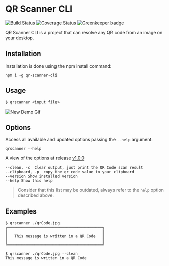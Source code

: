 # QR Scanner CLI

[![Build Status](https://travis-ci.org/victorperin/qr-scanner-cli.svg?branch=master)](https://travis-ci.org/victorperin/qr-scanner-cli)
[![Coverage Status](https://coveralls.io/repos/github/victorperin/qr-scanner-cli/badge.svg?branch=master)](https://coveralls.io/github/victorperin/qr-scanner-cli?branch=master)
[![Greenkeeper badge](https://badges.greenkeeper.io/victorperin/qr-scanner-cli.svg)](https://greenkeeper.io/)

QR Scanner CLI is a project that can resolve any QR code from an image on your desktop.

## Installation

Installation is done using the npm install command:

```
npm i -g qr-scanner-cli
```

## Usage

```
$ qrscanner <input file>
```

![New Demo Gif](./demo.gif)

## Options

Access all available and updated options passing the `--help` argument:

```
qrscanner --help
```

A view of the options at release [v1.0.0](https://github.com/victorperin/qr-scanner-cli/releases/tag/v1.0.0):

```
--clean, -c  Clear output, just print the QR Code scan result
--clipboard, -p  copy the qr code value to your clipboard
--version Show installed version
--help Show this help
```
> Consider that this list may be outdated, always refer to the `help` option described above.

## Examples

```
$ qrscanner ./qrCode.jpg
╔══════════════════════════════════════════╗
║                                          ║
║   This message is written in a QR Code   ║
║                                          ║
╚══════════════════════════════════════════╝

$ qrscanner ./qrCode.jpg --clean
This message is written in a QR Code
```
